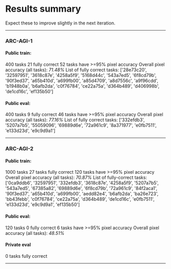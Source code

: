 # Results summary
Expect these to improve slightly in the next iteration.

---
### ARC-AGI-1
#### Public train:
400 tasks
21 fully correct
52 tasks have >=95% pixel accuracy
Overall pixel accuracy (all tasks): *71.48%*
List of fully correct tasks: ['28e73c20', '32597951', '3618c87e', '4258a5f9', '5168d44c', '543a7ed5', '6f8cd79b', '90f3ed37', 'a65b410d', 'a699fb00', 'a85d4709', 'a8d7556c', 'a9f96cdd', 'b1948b0a', 'b6afb2da', 'c0f76784', 'ce22a75a', 'd364b489', 'd406998b', 'de1cd16c', 'ef135b50']

#### Public eval:
400 tasks
9 fully correct
46 tasks have >=95% pixel accuracy
Overall pixel accuracy (all tasks): *77.16%*
List of fully correct tasks: ['332efdb3', '5207a7b5', '55059096', '69889d6e', '72a961c9', '8a371977', 'e0fb7511', 'e133d23d', 'e9c9d9a1']

---
### ARC-AGI-2

#### Public train:
1000 tasks
27 tasks fully correct
120 tasks have >=95% pixel accuracy
Overall pixel accuracy (all tasks): *70.87%*
List of fully-correct tasks: ['0ca9ddb6', '32597951', '332efdb3', '3618c87e', '4258a5f9', '5207a7b5', '543a7ed5', '67385a82', '69889d6e', '6f8cd79b', '72a961c9', '84f2aca1', '90f3ed37', 'a65b410d', 'a699fb00', 'aedd82e4', 'b6afb2da', 'ba26e723', 'bb43febb', 'c0f76784', 'ce22a75a', 'd364b489', 'de1cd16c', 'e0fb7511', 'e133d23d', 'e9c9d9a1', 'ef135b50']

#### Public eval:
120 tasks
0 fully correct
6 tasks have >=95% pixel accuracy
Overall pixel accuracy (all tasks): *48.51%*

#### Private eval
0 tasks fully correct

---